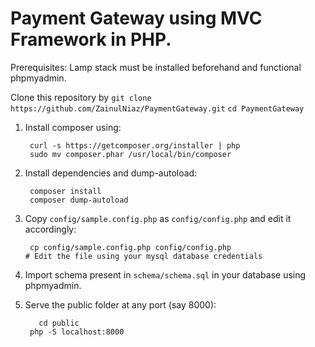 # Payment Gateway using MVC Framework in PHP.
Prerequisites: Lamp stack must be installed beforehand and functional phpmyadmin.

 Clone this repository by `git clone https://github.com/ZainulNiaz/PaymentGateway.git`
 `cd PaymentGateway`
 
 
1. Install composer using:
    ```console
     curl -s https://getcomposer.org/installer | php
     sudo mv composer.phar /usr/local/bin/composer
    ```

1. Install dependencies and dump-autoload:
    ```console
     composer install
     composer dump-autoload
    ```

1. Copy `config/sample.config.php` as `config/config.php` and edit it accordingly:
    ```console
     cp config/sample.config.php config/config.php
    # Edit the file using your mysql database credentials
    ```

1. Import schema present in `schema/schema.sql` in your database using phpmyadmin.

1. Serve the public folder at any port (say 8000):
    ```console
	   cd public
     php -S localhost:8000
    ```
